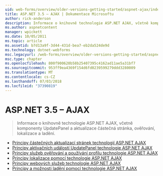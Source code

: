 ```yaml
---
uid: web-forms/overview/older-versions-getting-started/aspnet-ajax/index
title: ASP.NET 3.5 – AJAX | Dokumentace Microsoftu
author: rick-anderson
description: Informace o knihovně technologie ASP.NET AJAX, včetně komponenty UpdatePanel a aktualizace částečná stránka, ověřování, lokalizace a ladění.
ms.author: aspnetcontent
manager: wpickett
ms.date: 10/05/2011
ms.topic: article
ms.assetid: b7d13a9f-3d44-431d-bea7-eb2da524de9d
ms.technology: dotnet-webforms
msc.legacyurl: /web-forms/overview/older-versions-getting-started/aspnet-ajax
msc.type: chapter
ms.openlocfilehash: 800f900620b58b25407395c4162ad11ae5a31bf7
ms.sourcegitcommit: 953ff9ea4369f154d6fd0239599279ddd3280009
ms.translationtype: MT
ms.contentlocale: cs-CZ
ms.lasthandoff: 07/03/2018
ms.locfileid: "37390819"
---
```

<a name="aspnet-35---ajax"></a>ASP.NET 3.5 – AJAX
====================
> Informace o knihovně technologie ASP.NET AJAX, včetně komponenty UpdatePanel a aktualizace částečná stránka, ověřování, lokalizace a ladění.


- [Principy částečných aktualizací stránek technologií ASP.NET AJAX](understanding-partial-page-updates-with-asp-net-ajax.md)
- [Principy aktivačních událostí UpdatePanel technologie ASP.NET AJAX](understanding-asp-net-ajax-updatepanel-triggers.md)
- [Principy služeb ověřování a používání profilu technologie ASP.NET AJAX](understanding-asp-net-ajax-authentication-and-profile-application-services.md)
- [Principy lokalizace pomocí technologie ASP.NET AJAX](understanding-asp-net-ajax-localization.md)
- [Principy webových služeb technologie ASP.NET AJAX](understanding-asp-net-ajax-web-services.md)
- [Principy a možnosti ladění pomocí technologie ASP.NET AJAX](understanding-asp-net-ajax-debugging-capabilities.md)
